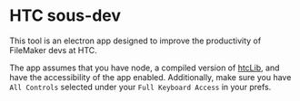 # HTC sous-dev

This tool is an electron app designed to improve the productivity of FileMaker devs at HTC.

The app assumes that you have node, a compiled version of [htcLib](https://github.com/NYHTC/applescript-fm-helper), and have the accessibility of the app enabled. Additionally, make sure you have `All Controls` selected under your `Full Keyboard Access` in your prefs.
